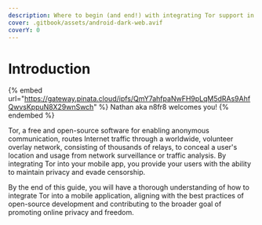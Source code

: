 ```yaml
---
description: Where to begin (and end!) with integrating Tor support in your mobile app
cover: .gitbook/assets/android-dark-web.avif
coverY: 0
---
```


# Introduction

{% embed url="https://gateway.pinata.cloud/ipfs/QmY7ahfpaNwFH9pLqM5dRAs9AhfQwvsKppuN8X29wnSwch" %}
Nathan aka n8fr8 welcomes you!
{% endembed %}

Tor, a free and open-source software for enabling anonymous communication, routes Internet traffic through a worldwide, volunteer overlay network, consisting of thousands of relays, to conceal a user's location and usage from network surveillance or traffic analysis. By integrating Tor into your mobile app, you provide your users with the ability to maintain privacy and evade censorship.

By the end of this guide, you will have a thorough understanding of how to integrate Tor into a mobile application, aligning with the best practices of open-source development and contributing to the broader goal of promoting online privacy and freedom.
